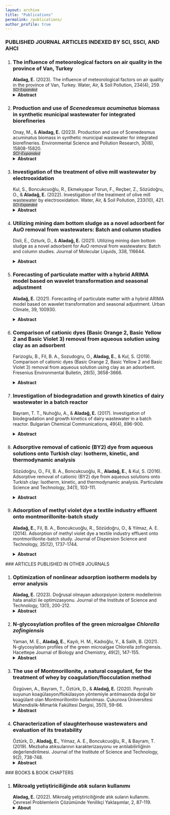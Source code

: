 ```yaml
---
layout: archive
title: "Publications"
permalink: /publications/
author_profile: true
---
```

### PUBLISHED JOURNAL ARTICLES INDEXED BY SCI, SSCI, AND AHCI
<ol>
<li><h3>The influence of meteorological factors on air quality in the province of Van, Turkey</h3></li>
<strong>Aladag, E.</strong> (2023). The influence of meteorological factors on air quality in the province of Van, Turkey. Water, Air, & Soil Pollution, 234(4), 259.
<br><em style="background-color:lightgray;font-size:80%;">SCI-Expanded</em><br>
<a href="https://doi.org/10.1007/s11270-023-06265-0" target="_blank"><i class="fas fa-fw fa-link zoom" aria-hidden="true"></i></a>
<a href="http://erdincaladag.github.io/files/s11270-023-06265-0.pdf" target="_blank"><i class="fas fa-fw fa-file-pdf zoom" aria-hidden="true"></i></a>
<details> 
    <summary> 
      <b>Abstract</b>
    </summary>
<p>Van, the most crowded province in the east of Turkey, is afflicted by intense air pollution especially in winter. Permanence and transport of air pollutants are closely associated with the region’s meteorological features. Hourly and annual variations in PM<sub>10</sub> and SO<sub>2</sub> air pollutants and temperature, wind, pressure, and humidity atmospheric variables were investigated in Van city center for 2015–2020. A multiple non-linear regression (MLNR) model was used to research the effect of meteorological parameters on air quality. Stepwise and best-subset statistical methods were applied to optimize estimators in the MNLR model. In the winter months, increases above limit values were observed for PM<sub>10</sub> and SO<sub>2</sub> linked to increases in low-quality fuel consumption due to reducing temperatures in the evenings. Spearman analysis showed there were moderate inverse correlations with temperature (R<sup>2</sup> = -0.42) and wind speed (R<sup>2</sup> = -0.42) and weak positive correlations with pressure (R<sup>2</sup> = 0.35) and humidity (R<sup>2</sup> = 0.22) for the air quality index. The MNLR model using minimum temperature (T<sub>min</sub>), average wind speed (W<sub>s</sub>), the maximum pressure (P<sub>max</sub>), and average humidity (H<sub>avg</sub>) was the most successful (R = 0.53, RMSE = 0.24) air quality model. The reduction in air quality was associated with colder temperatures, lower wind speed, higher atmospheric pressure and higher humidity. In conclusion, policymakers and implementors should pay attention to local climate features to effectively minimize urban air pollution.</p>
</details>

<li><h3>Production and use of <i>Scenedesmus acuminatus</i> biomass in synthetic municipal wastewater for integrated biorefineries</h3></li>
Onay, M., & <strong>Aladag, E.</strong> (2023). Production and use of Scenedesmus acuminatus biomass in synthetic municipal wastewater for integrated biorefineries. Environmental Science and Pollution Research, 30(6), 15808-15820.
<br><em style="background-color:lightgray;font-size:90%;">SCI-Expanded</em><br>
<a href="https://doi.org/10.1007/s11356-022-23332-x" target="_blank"><i class="fas fa-fw fa-link zoom" aria-hidden="true"></i></a>
<a href="http://erdincaladag.github.io/files/s11356-022-23332-x.pdf" target="_blank"><i class="fas fa-fw fa-file-pdf zoom" aria-hidden="true"></i></a>
<details> 
    <summary> 
      <b>Abstract</b>
    </summary>
<p>Bioethanol production from algal biomass is a promising alternative for sustainable biofuel production. Algae possess a high photosynthetic capacity and an adaptive ability to thrive under harsh environmental conditions. The potential properties of Scenedesmus acuminatus CCALA 436 were assessed in this research for its bioethanol efficiency, and the effects of growing the algae in wastewater and at different concentrations of mepiquat chloride were studied. Also, pre-treatment efficiencies of different concentrations of calcium oxide were carried out on microalgae biomass. Superoxide dismutase, catalase activity, glutathione, and malondialdehyde contents of microalgae were examined, and the changes in chlorophyll, photoprotective carotenoid contents, and protein concentrations were determined. The results revealed that the maximum sugar and ethanol contents of Scenedesmus acuminatus CCALA 436 were 44.7 ± 1.5% and 20.32 g/L, respectively, for 50% wastewater and mepiquat chloride (2.5 mg/L) after pre-treatment with calcium oxide (0.08%). Additionally, the levels of oxidative enzymes varied depending on the wastewater concentrations. These findings indicate Scenedesmus acuminatus CCALA 436 grown in wastewater and mepiquat chloride can be used for the treatment of wastewater and the production of ethanol and high-value products such as carotenoid.
</p>
</details>

<li><h3>Investigation of the treatment of olive mill wastewater by electrooxidation</h3></li>
Kul, S., Boncukcuoğlu, R., Ekmekyapar Torun, F., Reçber, Z., Sözüdoğru, O., & <strong>Aladağ, E.</strong> (2022). Investigation of the treatment of olive mill wastewater by electrooxidation. Water, Air, & Soil Pollution, 233(10), 421.
<br><em style="background-color:lightgray;font-size:80%;">SCI-Expanded</em><br>
<a href="https://doi.org/10.1007/s11270-022-05894-1" target="_blank"><i class="fas fa-fw fa-link zoom" aria-hidden="true"></i></a>
<a href="http://erdincaladag.github.io/files/s11270-022-05894-1.pdf" target="_blank"><i class="fas fa-fw fa-file-pdf zoom" aria-hidden="true"></i></a>
<details> 
    <summary> 
      <b>Abstract</b>
    </summary>
<p>The electrooxidation process, one of the advanced oxidation processes, is one of the effective treatment processes used in treating various industrial wastewaters. This study investigated the treatment of olive mill wastewater using the electrooxidation process. This study includes the effects of different experimental parameters on chemical oxygen demand and total phenol removal efficiencies in olive mill wastewater. Ti/IrO<sub>2</sub>/RuO<sub>2</sub> mesh plates as anode material and Ti mesh plates as cathode material were used in the study. The effects of stirring rate, dilution factor, pH, type of support electrolyte, the concentration of support electrolyte, and current density on chemical oxygen demand and total phenol removal efficiencies were examined in the experiments using a batch reactor. The study found that the chemical oxygen demand and total phenol removal rates were 96.93% and 100% under optimum conditions, respectively. According to the treatment data obtained, it can be said that olive mill wastewater can be treated by the electrooxidation method and can be proposed as a pretreatment system before entering biological treatment.
</p>
</details>

<li><h3>Utilizing mining dam bottom sludge as a novel adsorbent for AuO removal from wastewaters: Batch and column studies</h3></li>
Disli, E., Ozturk, D., & <strong>Aladağ, E.</strong> (2021). Utilizing mining dam bottom sludge as a novel adsorbent for AuO removal from wastewaters: Batch and column studies. Journal of Molecular Liquids, 338, 116644.
<br>

<a href="https://doi.org/10.1016/j.molliq.2021.116644" target="_blank"><i class="fas fa-fw fa-link zoom" aria-hidden="true"></i></a>
<a href="http://erdincaladag.github.io/files/j.molliq.2021.116644.pdf" target="_blank"><i class="fas fa-fw fa-file-pdf zoom" aria-hidden="true"></i></a>
<details> 
    <summary> 
      <b>Abstract</b>
    </summary>
<p>In this study, the adsorption of Auramine O (AuO) dye using bottom sludge (BS) was investigated in batch and continuous systems. The BS was characterized by EDX, BET, XRD, DLS, ζ-potential, SEM, FTIR, helium pycnometer, and mercury porosimetry. The kinetic and isotherm data were fitted to pseudo-second-order and Langmuir models. The maximum amount of adsorption calculated from the Langmuir isotherm model was 5.09 mg/g. Thermodynamic studies showed that adsorption was endothermic and occurred spontaneously. Thomas, Clark, and Yoon-Nelson models were suitable (R<sup>2</sup> > 0.95 for all these models) to explain the dynamic behavior of AuO-BS in the column system. Increased bed depth increased breakthrough time, while the breakthrough time declined with increased initial AuO concentration and flow rate. Optimum conditions were determined for the batch system as 4 g of BS dose, 100 rpm agitation speed, and 90 min reaction time; optimum conditions for the column system were 3 cm bed depth, 0.14 mL/min flow rate, reaction time of 181 h; and optimum conditions for both systems were 100 mg/L AuO concentration, 20 °C reaction temperature and pH 6.18 (natural). Under these conditions, the amounts of AuO adsorbed in batch and column systems were calculated as 2.06 mg/g (89.75%) and 2.63 mg/g (47.13%), respectively. The studies showed that efficient remediation of AuO from aquatic environments is possible with BS.
</p>
</details>

<li><h3>Forecasting of particulate matter with a hybrid ARIMA model based on wavelet transformation and seasonal adjustment</h3></li>
<strong>Aladağ, E.</strong> (2021). Forecasting of particulate matter with a hybrid ARIMA model based on wavelet transformation and seasonal adjustment. Urban Climate, 39, 100930.
<br>

<a href="https://doi.org/10.1016/j.uclim.2021.100930" target="_blank"><i class="fas fa-fw fa-link zoom" aria-hidden="true"></i></a>
<a href="http://erdincaladag.github.io/files/j.uclim.2021.100930.pdf" target="_blank"><i class="fas fa-fw fa-file-pdf zoom" aria-hidden="true"></i></a>
<details> 
    <summary> 
      <b>Abstract</b>
    </summary>
<p>Particulate matter is one of the primary atmospheric pollutants with significant effects on human health. Accurately and reliably forecasting air quality for future horizons makes it possible to take the necessary precautions to minimize potential risks. In this study, monthly PM<sub>10</sub> concentration forecasts were made for Erzurum in Turkey. The first ten years of monthly data between 2006 and 2018 were used for training of the model, and the last two years were used to test predictions with the model. PM<sub>10</sub> data had trends and seasonal effects removed with seasonal adjustment and were decomposed to three levels with MODWT. For each subseries obtained, modelling was performed with appropriate coefficients chosen with ARIMA. Particulate forecasting was performed with wavelet reconstruction for the approximate and detail series. According to the experimental results, the wavelet-transform based hybrid WT-ARIMA model was more successful than the traditional ARIMA model with regard to the RMSE, R<sup>2</sup>, IA, MAE and MAPE. The developed model had values of RMSE 1.50, R<sup>2</sup> 0.99, IA 99.92%, MAE 1.26 and MAPE 3.02%. The proposed model may be used as reference for early warning in regions with high air pollution observed due to accurate forecasting capability for particulate matter pollution.
</p>
</details>

<li><h3>Comparison of cationic dyes (Basic Orange 2, Basic Yellow 2 and Basic Violet 3) removal from aqueous solution using clay as an adsorbent</h3></li>
Farizoglu, B., Fil, B. A., Sozudogru, O., <strong>Aladag, E.</strong>, & Kul, S. (2019). Comparison of cationic dyes (Basic Orange 2, Basic Yellow 2 and Basic Violet 3) removal from aqueous solution using clay as an adsorbent. Fresenius Environmental Bulletin, 28(5), 3658-3666.
<br>

<a href="https://www.prt-parlar.de/download_feb_2019/" target="_blank"><i class="fas fa-fw fa-link zoom" aria-hidden="true"></i></a>
<a href="http://erdincaladag.github.io/files/feb_2019.pdf" target="_blank"><i class="fas fa-fw fa-file-pdf zoom" aria-hidden="true"></i></a>
<details> 
    <summary> 
      <b>Abstract</b>
    </summary>
<p>The present work aims to investigate the removal of three cationic dyes (Basic Orange 2, Basic Yellow 2 and Basic Violet 3) from aqueous solutions by montmorillonite under various experimental conditions. Cationic dyes were selected Basic Orange 2 (BO2), Basic Yellow 2 (BY2) and Basic Violet 3 (BV3). The effects of pH, initial dye concentration, adsorbent dose, agitation speed and ionic strength, on the removal of dyes were studied. According to the experiments results, it was shown, that maximum removal was achieved in less than 45 min. The results indicate that the montmorillonite can be used as a low cost alternative according to other adsorbents in the removal of dyes from wastewater. The maximum adsorption efficiency levels attained were as follows: 95.849% BO2, 99.562% BY2 and 99.169% BV3 onto montmorillonite at pH: 5.0, 100 mg/L initial dye concentration, 0.75 g/L clay dosage, 300 rpm agitation speed, 0 M NaCl ionic strength and 293 K, reaction time of 45 min.
</p>
</details>
    
<li><h3>Investigation of biodegradation and growth kinetics of dairy wastewater in a batch reactor</h3></li>
Bayram, T. T., Nuhoğlu, A., & <strong>Aladağ, E.</strong> (2017). Investigation of biodegradation and growth kinetics of dairy wastewater in a batch reactor. Bulgarian Chemical Communications, 49(4), 896-900.
<br>

<a href="https://www.researchgate.net/profile/Guelsah-Caliskan-Koc/publication/323144765_Mathematical_Modeling_on_Thin_Layer_Microwave_Drying_of_Corn_Husk_and_Investigation_of_Powder_Properties/links/5b9f4616299bf13e6037cc86/Mathematical-Modeling-on-Thin-Layer-Microwave-Drying-of-Corn-Husk-and-Investigation-of-Powder-Properties.pdf#page=138" target="_blank"><i class="fas fa-fw fa-link zoom" aria-hidden="true"></i></a>
<a href="http://erdincaladag.github.io/files/bcc_2017.pdf" target="_blank"><i class="fas fa-fw fa-file-pdf zoom" aria-hidden="true"></i></a>
<details> 
    <summary> 
      <b>Abstract</b>
    </summary>
<p>In this study, biodegradation of dairy wastewater was investigated under aerobic conditions in a batch reactor. A minimum concentration of 100 mg L<sup>-1</sup> and a maximum concentration of 1000 mg L<sup>-1</sup> of COD in the wastewater were used. The culture substrate removal kinetics was followed and the specific growth rate was fitted to the Monod model. The kinetic coefficients KS and μmax were found to be 46.55 mg L<sup>-1</sup> and 0.0344 h<sup>-1</sup>, respectively. The regression coefficient was 0.99. The compatibility of actual and predicted results of microbial growth and substrate removal was compared with this model. Results indicated that predicted and actual values fitted each other with 89% compatibility.
</p>
</details>

<li><h3>Adsorptive removal of cationic (BY2) dye from aqueous solutions onto Turkish clay: Isotherm, kinetic, and thermodynamic analysis</h3></li>
Sözüdoğru, O., Fil, B. A., Boncukcuoğlu, R., <strong>Aladağ, E.</strong>, & Kul, S. (2016). Adsorptive removal of cationic (BY2) dye from aqueous solutions onto Turkish clay: Isotherm, kinetic, and thermodynamic analysis. Particulate Science and Technology, 34(1), 103-111.
<br>

<a href="https://doi.org/10.1080/02726351.2015.1052121" target="_blank"><i class="fas fa-fw fa-link zoom" aria-hidden="true"></i></a>
<a href="http://erdincaladag.github.io/files/02726351.2015.1052121.pdf" target="_blank"><i class="fas fa-fw fa-file-pdf zoom" aria-hidden="true"></i></a>
<details> 
    <summary> 
      <b>Abstract</b>
    </summary>
<p>The removal of Basic Yellow 2 (BY2), a cationic dye, from aqueous solution by using montmorillonite as adsorbent was studied in batch experiments. The effect of pH, agitation speed, adsorbent dosage, initial dye concentration ionic strength, and temperature on the removal of BY2 was also investigated. Langmuir, Freundlich, Temkin, and Dubinin–Radushkevich isotherms were applied to fit the adsorption data of BY2 dye. Equilibrium data were well described by the typical Langmuir adsorption isotherm. The maximum monolayer adsorption capacity was calculated as 434.196 mg g<sup>-1</sup> from the Langmuir isotherm model. The adsorption data was fitted to both the pseudo-first-order, pseudo-second-order, Elovich, and intraparticle kinetic models, and the calculated values of the amount adsorbed at equilibrium (q<sub>e</sub>) by pseudo-second-order equations were found to be in good agreement with the experimental values. The thermodynamic factors were also evaluated. The entropy change (ΔS*) was negative, suggesting that the adsorption process decreases in entropy and enthalpy change (ΔH*) was positive which indicates endothermic nature. The positive ΔG* value confirms the un-spontaneity of the process. In addition, a semiempirical model was calculated from kinetic data.
</p>
</details>

<li><h3>Adsorption of methyl violet dye a textile industry effluent onto montmorillonite-batch study</h3></li>
<strong>Aladağ, E.</strong>, Fil, B. A., Boncukcuoğlu, R., Sözüdoğru, O., & Yılmaz, A. E. (2014). Adsorption of methyl violet dye a textile industry effluent onto montmorillonite-batch study. Journal of Dispersion Science and Technology, 35(12), 1737-1744.
<br>

<a href="https://doi.org/10.1080/01932691.2013.873865" target="_blank"><i class="fas fa-fw fa-link zoom" aria-hidden="true"></i></a>
<a href="http://erdincaladag.github.io/files/01932691.2013.873865.pdf" target="_blank"><i class="fas fa-fw fa-file-pdf zoom" aria-hidden="true"></i></a>
<details> 
    <summary> 
      <b>Abstract</b>
    </summary>
<p>In this study, methyl violet (MV) dye adsorption from synthetically prepared solutions onto montmorillonite was investigated. Experimental parameters were selected as stirring speed, adsorbent dosage, initial dyestuff concentration, initial solution pH, ionic strength, and temperature. It was determined that adsorption rate increased with increasing stirring speed, initial dye concentration, solution pH, ionic strength, and temperature, but decreased with increased adsorbent dosage. The experimental data were analyzed by Langmuir, Freundlich, Temkin, and Dubinin–Radushkevich isotherms, and it was found that the isotherm data were reasonably correlated by Langmuir isotherm. Maximum adsorption capacity of montmorillonite for MV dye was calculated as 230.04 mg g<sup>-1</sup>. Pseudo-first-order, pseudo-second-order, Elovich, and intraparticle particle diffusion models were used to fit the experimental data. Pseudo-second-order rate equation provided realistic description of adsorption kinetics. Thermodynamic parameters were calculated as 62.14 kJ mol<sup>-1</sup>, 59.55 kJ mol<sup>-1</sup>, 51.98 kJ mol<sup>-1</sup>, and 0.0242 kJ mol<sup>-1</sup> K<sup>-1</sup> for E<sub>a</sub>, ΔH*, ΔG*, and ΔS* at 293 K, respectively. The value of the calculated parameters indicated that the physical adsorption of MV on the clay was dominant and the adsorption process was also endothermic. The positive values of ΔS° suggest the increased randomness. The positive ΔG° value indicated the un-spontaneous nature of the adsorption model.
</p>
</details>
</ol>
### ARTICLES PUBLISHED IN OTHER JOURNALS
<ol>
<li><h3>Optimization of nonlinear adsorption isotherm models by error analysis</h3></li>
<strong>Aladag, E.</strong> (2023). Doğrusal olmayan adsorpsiyon izoterm modellerinin hata analizi ile optimizasyonu. Journal of the Institute of Science and Technology, 13(1), 200-212.
<br>
<a href="https://doi.org/10.21597/jist.1163166" target="_blank"><i class="fas fa-fw fa-link zoom" aria-hidden="true"></i></a>
<a href="http://erdincaladag.github.io/files/jist.1163166.pdf" target="_blank"><i class="fas fa-fw fa-file-pdf zoom" aria-hidden="true"></i></a>
<details> 
    <summary> 
      <b>Abstract</b>
    </summary>
<p>In this study, the adsorption of crystal violet dye from aqueous solution onto montmorillonite was studied and the equilibrium isotherms were determined. Two-parameter equations; the Langmuir, Freundlich, and Temkin isotherms, and three-parameter equations; the Sips, Toth, and Khan isotherms were examined for their ability to model the equilibrium adsorption data. Five error analysis methods were used to determine the optimal isotherm: the sum of the errors squared, a hybrid error function, the average relative error, Marquardt's percent standard deviation, and the sum of absolute errors. The Sips isotherm achieved the best-fit quality with the experimental data and the maximum adsorption capacity was found to be 152.229 mg/g. The sum of the normalized errors showed that the hybrid fractional error function obtained the best overall results.
</p>
      <b>Özet</b>
<p>Bu çalışmada, sulu çözeltilerden kristal menekşe boyasının montmorillonit üzerine adsorpsiyonu araştırılmış ve denge izotermleri belirlenmiştir. İki parametreli denklemler Langmuir, Freundlich, Temkin izotermleri ve üç parametreli denklemler Sips, Toth, Khan izotermleri denge adsorpsiyon verilerini modelleme becerileri açısından incelenmiştir. En uygun izotermi belirlemek için hataların karelerinin toplamı, melez bir hata fonksiyonu, ortalama bağıl hata, Marquardt'ın standart sapma yüzdesi ve mutlak hataların toplamı olmak üzere beş hata analiz yöntemi kullanılmıştır. Sips izotermi, deneysel verilerle en iyi uyumu elde etmiştir ve maksimum adsorpsiyon kapasitesi 152.229 mg/g olarak bulunmuştur. Normalleştirilmiş hataların toplamı, melez kesirli hata fonksiyonunun en iyi sonuçları sağladığını göstermiştir.
</p>
</details>
    
<li><h3>N-glycosylation profiles of the green microalgae <i>Chlorella zofingiensis</i></h3></li>
Yaman, M. E., <strong>Aladağ, E.</strong>, Kayılı, H. M., Kadıoğlu, Y., & Salih, B. (2021). N-glycosylation profiles of the green microalgae Chlorella zofingiensis. Hacettepe Journal of Biology and Chemistry, 49(2), 147-155.
<br>
<a href="https://doi.org/10.15671/hjbc.717600" target="_blank"><i class="fas fa-fw fa-link zoom" aria-hidden="true"></i></a>
<a href="http://erdincaladag.github.io/files/hjbc.717600.pdf" target="_blank"><i class="fas fa-fw fa-file-pdf zoom" aria-hidden="true"></i></a>
<details> 
    <summary> 
      <b>Abstract</b>
    </summary>
<p>Nowadays, the use of microalgae species as raw materials in biopharmaceutical production is on the agenda. The reason behind this idea is that microalgae are cell factories that are able to efficiently utilize carbon dioxide for the production of numerous biologically active compounds. However, there are several problems that remain to be solved in the production of recombinant protein from microalgaes. One of the critical requirements is to produce a bio-compatible N-glycosylation profile from the secreted recombinant proteins. However, the knowledge about the glycosylation machinery and N-glycan profiles of microalgae spices are quite limited. In the study, it was aimed to characterize N-glycan profiles of a green microalgae, Chlorella zofingiensis. To achieve this, photoautotrophically grown Chlorella zofingiensis extracts including (glyco-)proteins were enzymatically deglycosylated and labelled with 2-aminobenzoic acid tag. Released N-glycans were purified with a HILIC-based approach and analyzed by MALDI-TOF(/TOF)-MS. The results showed that C. zofingiensis included oligomannosidic type N-glycan patterns. In addition, N-glycosylation profiles of C. zofingiensis by MALDI-MS revealed that most of the oligomannosidic N-glycans were phosphorylated.
</p>
      <b>Özet</b>
<p>Günümüzde, mikroalg türlerinin biyofarmasötik üretiminde hammadde olarak kullanımı konusu tartışılmaktadır. .Bu fikrin altında yatan temel neden mikro alglerin, biyolojik olarak aktif çok sayıda bileşenin üretimi için karbon dioksiti etkin bir şekilde kullanabilen hücre fabrikaları olmasıdır. Bununla birlikte, mikroalglerden rekombinant protein üretiminde kullanılması için çözülmesi gereken birkaç sorun mevcuttur. Kritik gereksinimlerden birisi salgılanan rekombinant proteinlerden biyo-uyumlu bir N-glikozilasyon profile üretmektir. Ancak mikroalg türlerinin glikozilasyon makineleri ve N-glikan profilleri hakkındaki bilgiler oldukça sınırlıdır. Bu çalışmada, yeşil bir mikroalg türü olan Chlorella zofingiensis ‘in N-glikan profilinin karakterize edilmesi amaçlandı. Bu amaçla (gliko-)proteinleri içeren fotoototrofik olarak yetiştirilmiş Chlorella zofingiensis ekstreleri enzimatik olarak deglikozile edildi ve 2-aminobenzoik asit etiketi ile etiketlendi. Serbest hale getirilen N-glikanlar HILIC bazlı bir yaklaşımla saflaştırıldı ve MALDI-TOF (/TOF)-MS ile analiz edildi. Sonuçlar C. zofingiensis'in oligomannozidik türde N-glikan modellerini içerdiğini göstermiştir. Ek olarak, MALDI-MS tarafından C. zofingiensis'in N-glikosilasyon profilleri, oligomannosidik N-glikanların neredeyse yarısının fosforilenmiş olduğunu ortaya koymuştur.
</p>
</details>

<li><h3>The use of Montmorillonite, a natural coagulant, for the treatment of whey by coagulation/flocculation method</h3></li>
Özgüven, A., Bayram, T., Öztürk, D., & <strong>Aladağ, E.</strong> (2020). Peyniraltı suyunun koagülasyon/flokülasyon yöntemiyle arıtılmasında doğal bir koagülant olan Montmorillonitin kullanılması. Çukurova Üniversitesi Mühendislik-Mimarlık Fakültesi Dergisi, 35(1), 59-66.
<br>
<a href="https://doi.org/10.21605/cukurovaummfd.764556" target="_blank"><i class="fas fa-fw fa-link zoom" aria-hidden="true"></i></a>
<a href="http://erdincaladag.github.io/files/cukurovaummfd.764556.pdf" target="_blank"><i class="fas fa-fw fa-file-pdf zoom" aria-hidden="true"></i></a>
<details> 
    <summary> 
      <b>Abstract</b>
    </summary>
<p>In this study, chemical treatment of whey originating from dairy industry wastewaters by coagulation/flocculation method was aimed. The chemical treatment of whey was carried out with jar test experiments and optimum coagulant type and dosage were determined in the best pH range. Batch experiments were performed to investigate the effect of pH (4.0-8.5) and coagulant dose (0.25-2.0 g /L) on COD (chemical oxygen demand) removal efficiency. Iron sulfate, aluminum sulfate (alum) and clay (montmorillonit) were used as coagulants. Optimum dose of coagulant was 1.0 g/L and pH 7.0. For clay, alum + clay, iron sulphate + clay, 88%, 91% and 92% COD removal efficiency and 89%, 93% and 95% SS (suspended solid) removal efficiency were obtained respectively. In the chemical treatment experiments, it was concluded that montmorillionite can be used together with other coagulants for pretreatment. However, since the discharge standards specified in the water pollution control regulation could not be met, it was determined that chemical treatment would only relieve the load of the next unit.
</p>
      <b>Özet</b>
<p>Bu çalışmada süt endüstrisi atıksularından kaynaklanan peyniraltı suyunun koagülasyon/flokülasyon yöntemiyle kimyasal arıtımı amaçlanmıştır. Peyniraltı suyunun kimyasal arıtımı, jar testi deneyleriyle yürütülerek en iyi pH aralığında optimum koagülant cinsi ve dozu belirlenmiştir. pH (4,0-8,5) ve koagülant dozunun (0,25-2,0 g/L) KOİ (kimyasal oksijen ihtiyacı) giderim verimine etkisini incelemek üzere kesikli deneyler yapılmıştır. Koagülant olarak demir sülfat, alüminyum sülfat (alum) ve kil (montmorillonit) kullanılmıştır. Optimum koagülant dozu 1,0 g/L ve pH 7,0 olarak belirlenmiştir. Kil, alum+kil, demirsülfat+kil için sırasıyla %88, %91 ve %92 KOİ giderim verimi ve %89, %93 ve %95 AKM (askıda katı madde) giderim verimi elde edilmiştir. Yapılan kimyasal arıtma deneylerinde montmorillonitin diğer koagülantlarla birlikte ön arıtım amacıyla kullanılabileceği sonucuna varılmıştır. Ancak su kirliliği kontrol yönetmeliğinde belirtilen deşarj standartları sağlanamadığı için kimyasal arıtımın sadece kendinden sonraki ünitenin yükünü hafifleteceği tespit edilmiştir.
</p>
</details>

<li><h3>Characterization of slaughterhouse wastewaters and evaluation of its treatability</h3></li>
Öztürk, D., <strong>Aladağ, E.</strong>, Yılmaz, A. E., Boncukcuoğlu, R., & Bayram, T. (2019). Mezbaha atıksularının karakterizasyonu ve arıtılabilirliğinin değerlendirilmesi. Journal of the Institute of Science and Technology, 9(2), 738-748.
<br>
<a href="https://doi.org/10.21597/jist.474743" target="_blank"><i class="fas fa-fw fa-link zoom" aria-hidden="true"></i></a>
<a href="http://erdincaladag.github.io/files/jist.474743.pdf" target="_blank"><i class="fas fa-fw fa-file-pdf zoom" aria-hidden="true"></i></a>
<details> 
    <summary> 
      <b>Abstract</b>
    </summary>
<p>In this study, wastewater of a slaughterhouse which is located in Van is characterized and treatment alternatives are evaluated. For characterization; nitrate, sulfur trioxide, phosphate, ammonium nitrogen, chloride, suspended solids (SS), total organic carbon (TOC), total carbon (TC), inorganic carbon (IC), total nitrogen (TN), electrical conductivity (EC), pH, total chemical oxygen demand (TCOD), dissolved chemical oxygen demand (DCOD) and particulate chemical oxygen demand (PCOD) parameters were investigated. According to the results; nitrate; 18.5 - 35.9 ppm, sulfur trioxide; 15.3 - 89.3 ppm, phosphate; 72.2 - 190.5 ppm, ammonium nitrogen; 20 - 38 ppm, chloride; 239.9 - 422.7 ppm, TSS; 475 - 1800 ppm, TOC; 4429 – 10 250 ppm, TC; 4535 – 10 494.6 ppm, IC; 105.7 - 244.6 ppm, TN; 800 - 1546 ppm, EC; 1.4 - 3.0 ms cm-1 , pH; 7.0 - 8.2, TCOD; 17 626 – 23 268 ppm, DCOD; 13 658 – 18 029 ppm and PCOD; 3968 - 5239 ppm were found. At the same time, anaerobic, aerobic, advanced oxidation, dissolved air flotation, membrane filtration and electrochemical treatment processes are investigated for slaughterhouse wastewater which is proposed in literature. Due to the multiple composition (pharmaceuticals, organic matter, toxic substances, etc.) of the wastewater, it was observed that the single treatment processes did not provide sufficient treatment and it was concluded that more effective treatment was performed with the combined processes.
</p>
      <b>Özet</b>
<p>Bu çalışmada Van ilinde bulunan bir mezbahane tesisine ait atıksuyun karakterizasyonu yapılarak bu atıksu için arıtım alternatifleri değerlendirilmiştir. Atıksu karakterizasyonu için nitrat, kükürt trioksit, fosfat, amonyum azotu, klorür, askıda katı madde (AKM), toplam organik karbon (TOK), toplam karbon (TK), inorganik karbon (İK), toplam azot (TN), elektriksel iletkenlik (Eİ), pH, toplam kimyasal oksijen ihtiyacı (TKOİ), çözünmüĢ kimyasal oksijen ihtiyacı (ÇKOİ) ve partiküler kimyasal oksijen ihtiyacı (PKOİ) parametreleri incelenmiştir. Sonuçlar; nitrat; 18.5 - 35.9 ppm, kükürt trioksit; 15.3 - 89.3 ppm, fosfat; 72.2 - 190.5 ppm, amonyum azotu; 20 - 38 ppm, klorür; 239.9 - 422.7 ppm, AKM; 475 - 1800 ppm, TOK; 4429 - 10250 ppm, TK; 4535 – 10 494.6 ppm, İK; 105.7 - 244.6 ppm, TN; 800 - 1546 ppm, Eİ; 1.4 - 3.0 ms cm-1, pH; 7.0 - 8.2, TKOİ; 17 626 – 23 268 ppm, ÇKOİ; 13 658 – 18 029 ppm ve PKOİ; 3968 - 5239 ppm olarak bulunmuştur. Aynı zamanda mezbahane atıksuları için literatürde önerilen anaerobik, aerobik, ileri oksidasyon, çözünmüş hava flotasyonu, membran filtrasyonu, elektrokimyasal arıtım prosesleri incelenmiştir. Atıksuyun çoklu (farmasötikler, organik madde, toksik madde vb.) kompozisyonu sebebiyle tekli arıtım proseslerinin yeterli arıtımı sağlamadığı gözlenmiş ve kombine proseslerle daha etkili arıtım yapıldığı sonucuna ulaşılmıştır.
</p>
</details>
</ol>
### BOOKS & BOOK CHAPTERS
<ol>
<li><h3>Mikroalg yetiştiriciliğinde atık suların kullanımı</h3></li>
<strong>Aladag, E.</strong> (2022). Mikroalg yetiştiriciliğinde atık suların kullanımı. Çevresel Problemlerin Çözümünde Yenilikçi Yaklaşımlar, 2, 87-119.
<br>
<a href="https://iksadyayinevi.com/wp-content/uploads/2022/12/CEVRESEL-PROBLEMLERIN-COZUMUNDE-YENILIKCI-YAKLASIMLAR-II-.pdf#page=90" target="_blank"><i class="fas fa-fw fa-link zoom" aria-hidden="true"></i></a>
<a href="http://erdincaladag.github.io/files/bookchapter_2022.pdf" target="_blank"><i class="fas fa-fw fa-file-pdf zoom" aria-hidden="true"></i></a>
<details> 
    <summary> 
      <b>About</b>
    </summary>
<p>Van: the most crowded province in the east of Turkey,
    <br>
    is afflicted by intense air pollution especially in winter. Permanence and transport of air pollutants are closely associated with the region’s meteorological features. Hourly and annual variations in PM<sub>10</sub> and SO<sub>2</sub> air pollutants and temperature, wind, pressure, and humidity atmospheric variables were investigated in Van city center for 2015–2020. A multiple non-linear regression (MLNR) model was used to research the effect of meteorological parameters on air quality. Stepwise and best-subset statistical methods were applied to optimize estimators in the MNLR model. In the winter months, increases above limit values were observed for PM<sub>10</sub> and SO<sub>2</sub> linked to increases in low-quality fuel consumption due to reducing temperatures in the evenings. Spearman analysis showed there were moderate inverse correlations with temperature (R<sup>2</sup> = -0.42) and wind speed (R<sup>2</sup> = -0.42) and weak positive correlations with pressure (R<sup>2</sup> = 0.35) and humidity (R<sup>2</sup> = 0.22) for the air quality index. The MNLR model using minimum temperature (T<sub>min</sub>), average wind speed (W<sub>s</sub>), the maximum pressure (P<sub>max</sub>), and average humidity (H<sub>avg</sub>) was the most successful (R = 0.53, RMSE = 0.24) air quality model. The reduction in air quality was associated with colder temperatures, lower wind speed, higher atmospheric pressure and higher humidity. In conclusion, policymakers and implementors should pay attention to local climate features to effectively minimize urban air pollution.</p>
</details>
</ol>
